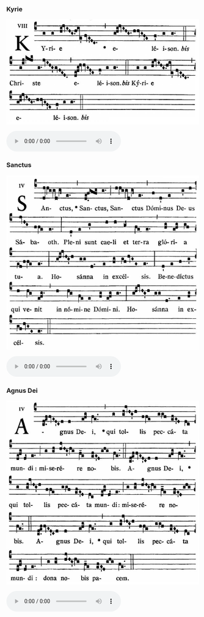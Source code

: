 ### Kyrie

![](images/mass-v-kyrie.jpg)

<audio src="http://www.ccwatershed.org/audio/djc_05_kyrie_mp3_1/download/" controls="controls"></audio>

### Sanctus

![](images/mass-v-sanctus.jpg)

<audio src="http://www.ccwatershed.org/audio/djc_05_sanctus_mp3_1/download/" controls="controls"></audio>

### Agnus Dei

![](images/mass-v-agnus.jpg)

<audio src="http://www.ccwatershed.org/audio/djc_05_agnus_mp3_1/download/" controls="controls"></audio>
